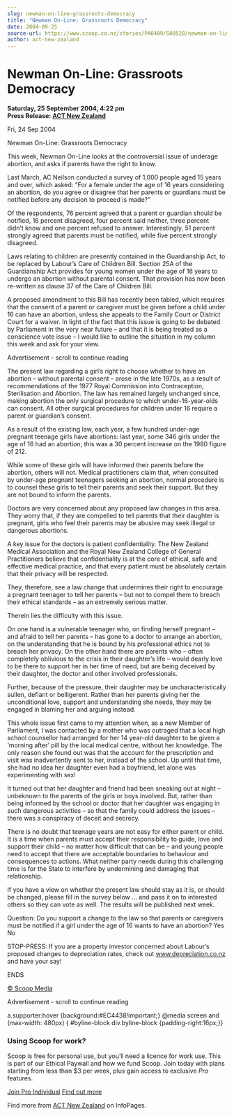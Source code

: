 ```yaml
---
slug: newman-on-line-grassroots-democracy
title: "Newman On-Line: Grassroots Democracy"
date: 2004-09-25
source-url: https://www.scoop.co.nz/stories/PA0409/S00528/newman-on-line-grassroots-democracy.htm
author: act-new-zealand
---
```

Newman On-Line: Grassroots Democracy
====================================

**Saturday, 25 September 2004, 4:22 pm**  
**Press Release: [ACT New Zealand](https://info.scoop.co.nz/ACT_New_Zealand)**

Fri, 24 Sep 2004

Newman On-Line: Grassroots Democracy

This week, Newman On-Line looks at the controversial issue of underage abortion, and asks if parents have the right to know.

Last March, AC Neilson conducted a survey of 1,000 people aged 15 years and over, which asked: “For a female under the age of 16 years considering an abortion, do you agree or disagree that her parents or guardians must be notified before any decision to proceed is made?”

Of the respondents, 76 percent agreed that a parent or guardian should be notified, 16 percent disagreed, four percent said neither, three percent didn’t know and one percent refused to answer. Interestingly, 51 percent strongly agreed that parents must be notified, while five percent strongly disagreed.

Laws relating to children are presently contained in the Guardianship Act, to be replaced by Labour’s Care of Children Bill. Section 25A of the Guardianship Act provides for young women under the age of 16 years to undergo an abortion without parental consent. That provision has now been re-written as clause 37 of the Care of Children Bill.

A proposed amendment to this Bill has recently been tabled, which requires that the consent of a parent or caregiver must be given before a child under 16 can have an abortion, unless she appeals to the Family Court or District Court for a waiver. In light of the fact that this issue is going to be debated by Parliament in the very near future – and that it is being treated as a conscience vote issue – I would like to outline the situation in my column this week and ask for your view.

Advertisement - scroll to continue reading





The present law regarding a girl’s right to choose whether to have an abortion – without parental consent – arose in the late 1970s, as a result of recommendations of the 1977 Royal Commission into Contraception, Sterilisation and Abortion. The law has remained largely unchanged since, making abortion the only surgical procedure to which under-16-year-olds can consent. All other surgical procedures for children under 16 require a parent or guardian’s consent.

As a result of the existing law, each year, a few hundred under-age pregnant teenage girls have abortions: last year, some 346 girls under the age of 16 had an abortion; this was a 30 percent increase on the 1980 figure of 212.

While some of these girls will have informed their parents before the abortion, others will not. Medical practitioners claim that, when consulted by under-age pregnant teenagers seeking an abortion, normal procedure is to counsel these girls to tell their parents and seek their support. But they are not bound to inform the parents.

Doctors are very concerned about any proposed law changes in this area. They worry that, if they are compelled to tell parents that their daughter is pregnant, girls who feel their parents may be abusive may seek illegal or dangerous abortions.

A key issue for the doctors is patient confidentiality. The New Zealand Medical Association and the Royal New Zealand College of General Practitioners believe that confidentiality is at the core of ethical, safe and effective medical practice, and that every patient must be absolutely certain that their privacy will be respected.

They, therefore, see a law change that undermines their right to encourage a pregnant teenager to tell her parents – but not to compel them to breach their ethical standards – as an extremely serious matter.

Therein lies the difficulty with this issue.

On one hand is a vulnerable teenager who, on finding herself pregnant – and afraid to tell her parents – has gone to a doctor to arrange an abortion, on the understanding that he is bound by his professional ethics not to breach her privacy. On the other hand there are parents who – often completely oblivious to the crisis in their daughter’s life – would dearly love to be there to support her in her time of need, but are being deceived by their daughter, the doctor and other involved professionals.

Further, because of the pressure, their daughter may be uncharacteristically sullen, defiant or belligerent. Rather than her parents giving her the unconditional love, support and understanding she needs, they may be engaged in blaming her and arguing instead.

This whole issue first came to my attention when, as a new Member of Parliament, I was contacted by a mother who was outraged that a local high school counsellor had arranged for her 14 year-old daughter to be given a ‘morning after’ pill by the local medical centre, without her knowledge. The only reason she found out was that the account for the prescription and visit was inadvertently sent to her, instead of the school. Up until that time, she had no idea her daughter even had a boyfriend, let alone was experimenting with sex!

It turned out that her daughter and friend had been sneaking out at night – unbeknown to the parents of the girls or boys involved. But, rather than being informed by the school or doctor that her daughter was engaging in such dangerous activities – so that the family could address the issues – there was a conspiracy of deceit and secrecy.

There is no doubt that teenage years are not easy for either parent or child. It is a time when parents must accept their responsibility to guide, love and support their child – no matter how difficult that can be – and young people need to accept that there are acceptable boundaries to behaviour and consequences to actions. What neither party needs during this challenging time is for the State to interfere by undermining and damaging that relationship.

If you have a view on whether the present law should stay as it is, or should be changed, please fill in the survey below … and pass it on to interested others so they can vote as well. The results will be published next week.

Question: Do you support a change to the law so that parents or caregivers must be notified if a girl under the age of 16 wants to have an abortion? Yes No

STOP-PRESS: If you are a property investor concerned about Labour’s proposed changes to depreciation rates, check out www.depreciation.co.nz and have your say!

ENDS

[© Scoop Media](http://www.scoop.co.nz/about/terms.html)  

Advertisement - scroll to continue reading



a.supporter:hover {background:#EC4438!important;} @media screen and (max-width: 480px) { #byline-block div.byline-block {padding-right:16px;}}

### Using Scoop for work?

Scoop is free for personal use, but you’ll need a licence for work use. This is part of our Ethical Paywall and how we fund Scoop. Join today with plans starting from less than $3 per week, plus gain access to exclusive _Pro_ features.  
  
[Join Pro Individual](https://pro.scoop.co.nz/Individual/?from=ProIn24) [Find out more](https://pro.scoop.co.nz/using-scoop-for-work/?from=ProIn24)

Find more from [ACT New Zealand](https://info.scoop.co.nz/ACT_New_Zealand) on InfoPages.